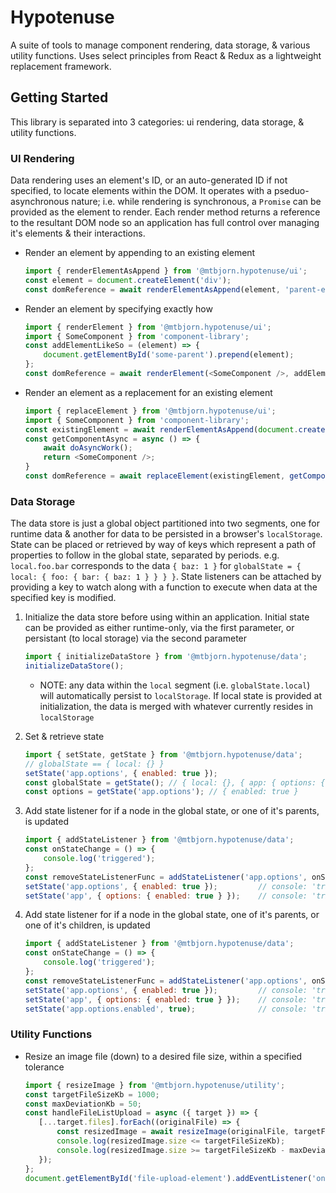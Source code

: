 # Hypotenuse

A suite of tools to manage component rendering, data storage, & various utility functions.
Uses select principles from React & Redux as a lightweight replacement framework.

## Getting Started

This library is separated into 3 categories: ui rendering, data storage, & utility functions.

### UI Rendering

Data rendering uses an element's ID, or an auto-generated ID if not specified, to locate elements within the DOM. It operates with a pseduo-asynchronous nature; i.e. while rendering is synchronous, a `Promise` can be provided as the element to render. Each render method returns a reference to the resultant DOM node so an application has full control over managing it's elements & their interactions.

* Render an element by appending to an existing element

    ````javascript
    import { renderElementAsAppend } from '@mtbjorn.hypotenuse/ui';
    const element = document.createElement('div');
    const domReference = await renderElementAsAppend(element, 'parent-element-id');
    ````

* Render an element by specifying exactly how

    ````javascript
    import { renderElement } from '@mtbjorn.hypotenuse/ui';
    import { SomeComponent } from 'component-library';
    const addElementLikeSo = (element) => {
        document.getElementById('some-parent').prepend(element);
    };
    const domReference = await renderElement(<SomeComponent />, addElementLikeSo);
    ````

* Render an element as a replacement for an existing element

    ````javascript
    import { replaceElement } from '@mtbjorn.hypotenuse/ui';
    import { SomeComponent } from 'component-library';
    const existingElement = await renderElementAsAppend(document.createElement('div'), 'parent-id');
    const getComponentAsync = async () => {
        await doAsyncWork();
        return <SomeComponent />;
    }
    const domReference = await replaceElement(existingElement, getComponentAsync());
    ````

### Data Storage

The data store is just a global object partitioned into two segments, one for runtime data & another for data to be persisted in a browser's `localStorage`. State can be placed or retrieved by way of keys which represent a path of properties to follow in the global state, separated by periods. e.g. `local.foo.bar` corresponds to the data `{ baz: 1 }` for `globalState = { local: { foo: { bar: { baz: 1 } } } }`. State listeners can be attached by providing a key to watch along with a function to execute when data at the specified key is modified.

1. Initialize the data store before using within an application. Initial state can be provided as either runtime-only, via the first parameter, or persistant (to local storage) via the second parameter

    ````javascript
    import { initializeDataStore } from '@mtbjorn.hypotenuse/data';
    initializeDataStore();
    ````

    * NOTE: any data within the `local` segment (i.e. `globalState.local`) will automatically persist to `localStorage`. If local state is provided at initialization, the data is merged with whatever currently resides in `localStorage`
1. Set & retrieve state

    ````javascript
    import { setState, getState } from '@mtbjorn.hypotenuse/data';
    // globalState == { local: {} }
    setState('app.options', { enabled: true });
    const globalState = getState(); // { local: {}, { app: { options: { enabled: true } } } }
    const options = getState('app.options'); // { enabled: true }
    ````

1. Add state listener for if a node in the global state, or one of it's parents, is updated

    ````javascript
    import { addStateListener } from '@mtbjorn.hypotenuse/data';
    const onStateChange = () => {
        console.log('triggered');
    };
    const removeStateListenerFunc = addStateListener('app.options', onStateChange);
    setState('app.options', { enabled: true });         // console: 'triggered'
    setState('app', { options: { enabled: true } });    // console: 'triggered'
    ````

1. Add state listener for if a node in the global state, one of it's parents, or one of it's children, is updated

    ````javascript
    import { addStateListener } from '@mtbjorn.hypotenuse/data';
    const onStateChange = () => {
        console.log('triggered');
    };
    const removeStateListenerFunc = addStateListener('app.options', onStateChange, true);
    setState('app.options', { enabled: true });         // console: 'triggered'
    setState('app', { options: { enabled: true } });    // console: 'triggered'
    setState('app.options.enabled', true);              // console: 'triggered'
    ````

### Utility Functions

* Resize an image file (down) to a desired file size, within a specified tolerance

     ````javascript
    import { resizeImage } from '@mtbjorn.hypotenuse/utility';
    const targetFileSizeKb = 1000;
    const maxDeviationKb = 50;
    const handleFileListUpload = async ({ target }) => {
        [...target.files].forEach((originalFile) => {
            const resizedImage = await resizeImage(originalFile, targetFileSizeKb, maxDeviationKb);
            console.log(resizedImage.size <= targetFileSizeKb);                     // true
            console.log(resizedImage.size >= targetFileSizeKb - maxDeviationKb);    // true
        });
    };
    document.getElementById('file-upload-element').addEventListener('onChange', handleFileListUpload);
    ````
